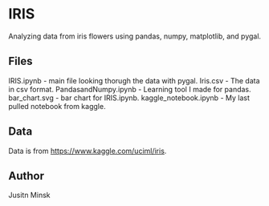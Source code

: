 # IRIS

Analyzing data from iris flowers using pandas, numpy, matplotlib, and pygal.

## Files

IRIS.ipynb - main file looking thorugh the data with pygal.
Iris.csv - The data in csv format.
PandasandNumpy.ipynb - Learning tool I made for pandas.
bar_chart.svg - bar chart for IRIS.ipynb.
kaggle_notebook.ipynb - My last pulled notebook from kaggle.

## Data

Data is from https://www.kaggle.com/uciml/iris.

## Author

Jusitn Minsk

